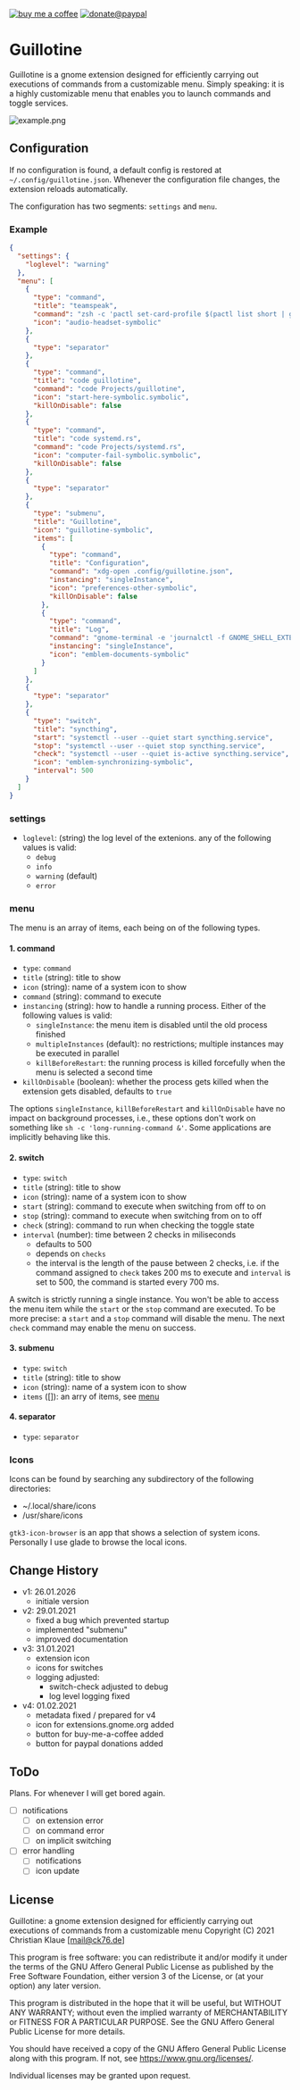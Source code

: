 [![buy me a coffee](https://img.shields.io/badge/buy%20me%20a%20coffee-or%20I%20sing-53a0d0?style=flat&logo=Buy-Me-A-Coffee)](https://www.buymeacoffee.com/ente)  [![donate@paypal](https://img.shields.io/badge/paypal-donation-53a0d0?style=flat&logo=paypal)](https://www.paypal.com/donate?hosted_button_id=CRGNTJBS4AD4G)

# Guillotine

Guillotine is a gnome extension designed for efficiently carrying out executions of commands from a customizable menu. Simply speaking: it is a highly customizable menu that enables you to launch commands and toggle services.

![example.png](example.png)

## Configuration

If no configuration is found, a default config is restored at `~/.config/guillotine.json`. Whenever the configuration file changes, the extension reloads automatically.

The configuration has two segments: `settings` and `menu`.

### Example

```JSON
{
  "settings": {
    "loglevel": "warning"
  },
  "menu": [
    {
      "type": "command",
      "title": "teamspeak",
      "command": "zsh -c 'pactl set-card-profile $(pactl list short | grep bluez_card | cut -f1) headset_head_unit;pactl set-default-sink $(pactl list short sinks | grep alsa_output | cut -f1);teamspeak3'",
      "icon": "audio-headset-symbolic"
    },
    {
      "type": "separator"
    },
    {
      "type": "command",
      "title": "code guillotine",
      "command": "code Projects/guillotine",
      "icon": "start-here-symbolic.symbolic",
      "killOnDisable": false
    },
    {
      "type": "command",
      "title": "code systemd.rs",
      "command": "code Projects/systemd.rs",
      "icon": "computer-fail-symbolic.symbolic",
      "killOnDisable": false
    },
    {
      "type": "separator"
    },
    {
      "type": "submenu",
      "title": "Guillotine",
      "icon": "guillotine-symbolic",
      "items": [
        {
          "type": "command",
          "title": "Configuration",
          "command": "xdg-open .config/guillotine.json",
          "instancing": "singleInstance",
          "icon": "preferences-other-symbolic",
          "killOnDisable": false
        },
        {
          "type": "command",
          "title": "Log",
          "command": "gnome-terminal -e 'journalctl -f GNOME_SHELL_EXTENSION_UUID=guillotine@fopdoodle.net'",
          "instancing": "singleInstance",
          "icon": "emblem-documents-symbolic"
        }
      ]
    },
    {
      "type": "separator"
    },
    {
      "type": "switch",
      "title": "syncthing",
      "start": "systemctl --user --quiet start syncthing.service",
      "stop": "systemctl --user --quiet stop syncthing.service",
      "check": "systemctl --user --quiet is-active syncthing.service",
      "icon": "emblem-synchronizing-symbolic",
      "interval": 500
    }
  ]
}
```

### settings

- `loglevel`: (string) the log level of the extenions. any of the following values is valid:
  - `debug`
  - `info`
  - `warning` (default)
  - `error`

### menu

The menu is an array of items, each being on of the following types.

#### 1. command

- `type`: `command`
- `title` (string): title to show
- `icon` (string): name of a system icon to show
- `command` (string): command to execute
- `instancing` (string): how to handle a running process. Either of the following values is valid:
  - `singleInstance`: the menu item is disabled until the old process finished
  - `multipleInstances` (default): no restrictions; multiple instances may be executed in parallel
  - `killBeforeRestart`: the running process is killed forcefully when the menu is selected a second time
- `killOnDisable` (boolean): whether the process gets killed when the extension gets disabled, defaults to `true`

The options `singleInstance`, `killBeforeRestart` and `killOnDisable` have no impact on background processes, i.e., these options don't work on something like `sh -c 'long-running-command &'`. Some applications are implicitly behaving like this.

#### 2. switch

- `type`: `switch`
- `title` (string): title to show
- `icon` (string): name of a system icon to show
- `start` (string): command to execute when switching from off to on
- `stop` (string): command to execute when switching from on to off
- `check` (string): command to run when checking the toggle state
- `interval` (number): time between 2 checks in miliseconds
  - defaults to 500
  - depends on `checks`
  - the interval is the length of the pause between 2 checks, i.e. if the command assigned to `check` takes 200 ms to execute and `interval` is set to 500, the command is started every 700 ms.

A switch is strictly running a single instance. You won't be able to access the menu item while the `start` or the `stop` command are executed. To be more precise: a `start` and a `stop` command will disable the menu. The next `check` command may enable the menu on success.

#### 3. submenu

- `type`: `switch`
- `title` (string): title to show
- `icon` (string): name of a system icon to show
- `items` ([]): an arry of items, see [menu](###menu)

#### 4. separator

- `type`: `separator`

### Icons

Icons can be found by searching any subdirectory of the following directories:

- ~/.local/share/icons
- /usr/share/icons

`gtk3-icon-browser` is an app that shows a selection of system icons. Personally I use glade to browse the local icons.

## Change History

- v1: 26.01.2026
  - initiale version
- v2: 29.01.2021
  - fixed a bug which prevented startup
  - implemented "submenu"
  - improved documentation
- v3: 31.01.2021
  - extension icon
  - icons for switches
  - logging adjusted:
    - switch-check adjusted to debug
    - log level logging fixed
- v4: 01.02.2021
  - metadata fixed / prepared for v4
  - icon for extensions.gnome.org added
  - button for buy-me-a-coffee added
  - button for paypal donations added

## ToDo

Plans. For whenever I will get bored again.

- [ ] notifications
  - [ ] on extension error
  - [ ] on command error
  - [ ] on implicit switching
- [ ] error handling
  - [ ] notifications
  - [ ] icon update

## License

Guillotine: a gnome extension designed for efficiently carrying out executions of commands from a customizable menu
Copyright (C) 2021 Christian Klaue [mail@ck76.de]

This program is free software: you can redistribute it and/or modify
it under the terms of the GNU Affero General Public License as published by
the Free Software Foundation, either version 3 of the License, or
(at your option) any later version.

This program is distributed in the hope that it will be useful,
but WITHOUT ANY WARRANTY; without even the implied warranty of
MERCHANTABILITY or FITNESS FOR A PARTICULAR PURPOSE.  See the
GNU Affero General Public License for more details.

You should have received a copy of the GNU Affero General Public License
along with this program.  If not, see <https://www.gnu.org/licenses/>.

Individual licenses may be granted upon request.
